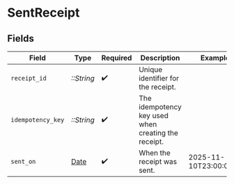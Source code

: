 # SentReceipt


## Fields

| Field                                                                | Type                                                                 | Required                                                             | Description                                                          | Example                                                              |
| -------------------------------------------------------------------- | -------------------------------------------------------------------- | -------------------------------------------------------------------- | -------------------------------------------------------------------- | -------------------------------------------------------------------- |
| `receipt_id`                                                         | *::String*                                                           | :heavy_check_mark:                                                   | Unique identifier for the receipt.                                   |                                                                      |
| `idempotency_key`                                                    | *::String*                                                           | :heavy_check_mark:                                                   | The idempotency key used when creating the receipt.                  |                                                                      |
| `sent_on`                                                            | [Date](https://ruby-doc.org/stdlib-2.6.1/libdoc/date/rdoc/Date.html) | :heavy_check_mark:                                                   | When the receipt was sent.                                           | 2025-11-10T23:00:000Z                                                |
